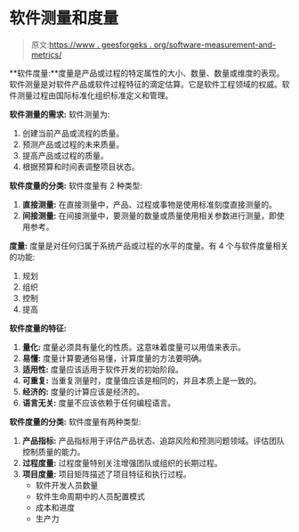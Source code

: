 # 软件测量和度量

> 原文:[https://www . geesforgeks . org/software-measurement-and-metrics/](https://www.geeksforgeeks.org/software-measurement-and-metrics/)

**软件度量:**度量是产品或过程的特定属性的大小、数量、数量或维度的表现。软件测量是对软件产品或软件过程特征的滴定估算。它是软件工程领域的权威。软件测量过程由国际标准化组织标准定义和管理。

**软件测量的需求:**
软件测量为:

1.  创建当前产品或流程的质量。
2.  预测产品或过程的未来质量。
3.  提高产品或过程的质量。
4.  根据预算和时间表调整项目状态。

**软件度量的分类:**
软件度量有 2 种类型:

1.  **直接测量:**
    在直接测量中，产品、过程或事物是使用标准刻度直接测量的。
2.  **间接测量:**
    在间接测量中，要测量的数量或质量使用相关参数进行测量，即使用参考。

**度量:**
度量是对任何归属于系统产品或过程的水平的度量。有 4 个与软件度量相关的功能:

1.  规划
2.  组织
3.  控制
4.  提高

**软件度量的特征:**

1.  **量化:**
    度量必须具有量化的性质。这意味着度量可以用值来表示。
2.  **易懂:**
    度量计算要通俗易懂，计算度量的方法要明确。
3.  **适用性:**
    度量应该适用于软件开发的初始阶段。
4.  **可重复:**
    当重复测量时，度量值应该是相同的，并且本质上是一致的。
5.  **经济的:**
    度量的计算应该是经济的。
6.  **语言无关:**
    度量不应该依赖于任何编程语言。

**软件度量的分类:**
软件度量有两种类型:

1.  **产品指标:**
    产品指标用于评估产品状态、追踪风险和预测问题领域。评估团队控制质量的能力。
2.  **过程度量:**
    过程度量特别关注增强团队或组织的长期过程。
3.  **项目度量:**
    项目矩阵描述了项目特征和执行过程。
    *   软件开发人员数量
    *   软件生命周期中的人员配置模式
    *   成本和进度
    *   生产力